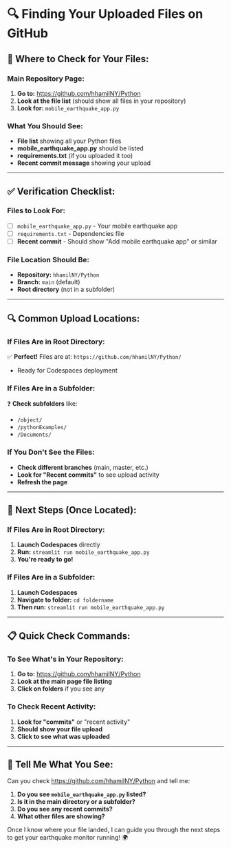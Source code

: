 # 🔍 Finding Your Uploaded Files on GitHub

## 📍 **Where to Check for Your Files:**

### **Main Repository Page:**
1. **Go to:** https://github.com/hhamilNY/Python
2. **Look at the file list** (should show all files in your repository)
3. **Look for:** `mobile_earthquake_app.py`

### **What You Should See:**
- **File list** showing all your Python files
- **mobile_earthquake_app.py** should be listed
- **requirements.txt** (if you uploaded it too)
- **Recent commit message** showing your upload

---

## ✅ **Verification Checklist:**

### **Files to Look For:**
- [ ] `mobile_earthquake_app.py` - Your mobile earthquake app
- [ ] `requirements.txt` - Dependencies file
- [ ] **Recent commit** - Should show "Add mobile earthquake app" or similar

### **File Location Should Be:**
- **Repository:** `hhamilNY/Python`
- **Branch:** `main` (default)
- **Root directory** (not in a subfolder)

---

## 🔍 **Common Upload Locations:**

### **If Files Are in Root Directory:**
✅ **Perfect!** Files are at: `https://github.com/hhamilNY/Python/`
- Ready for Codespaces deployment

### **If Files Are in a Subfolder:**
❓ **Check subfolders** like:
- `/object/` 
- `/pythonExamples/`
- `/Documents/`

### **If You Don't See the Files:**
- **Check different branches** (main, master, etc.)
- **Look for "Recent commits"** to see upload activity
- **Refresh the page**

---

## 🚀 **Next Steps (Once Located):**

### **If Files Are in Root Directory:**
1. **Launch Codespaces** directly
2. **Run:** `streamlit run mobile_earthquake_app.py`
3. **You're ready to go!**

### **If Files Are in a Subfolder:**
1. **Launch Codespaces**
2. **Navigate to folder:** `cd foldername`
3. **Then run:** `streamlit run mobile_earthquake_app.py`

---

## 📋 **Quick Check Commands:**

### **To See What's in Your Repository:**
1. **Go to:** https://github.com/hhamilNY/Python
2. **Look at the main page file listing**
3. **Click on folders** if you see any

### **To Check Recent Activity:**
1. **Look for "commits"** or "recent activity"
2. **Should show your file upload**
3. **Click to see what was uploaded**

---

## 🎯 **Tell Me What You See:**

Can you check https://github.com/hhamilNY/Python and tell me:

1. **Do you see `mobile_earthquake_app.py` listed?**
2. **Is it in the main directory or a subfolder?**
3. **Do you see any recent commits?**
4. **What other files are showing?**

Once I know where your file landed, I can guide you through the next steps to get your earthquake monitor running! 🌍